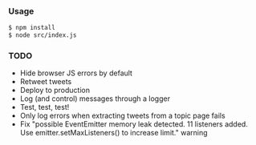### Usage

```bash
$ npm install
$ node src/index.js
```

### TODO

- Hide browser JS errors by default
- Retweet tweets
- Deploy to production
- Log (and control) messages through a logger
- Test, test, test!
- Only log errors when extracting tweets from a topic page fails
- Fix "possible EventEmitter memory leak detected. 11 listeners added. Use emitter.setMaxListeners() 
  to increase limit." warning